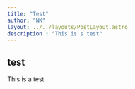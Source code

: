 ```yaml
---
title: "Test"
author: "NK"
layout: ../../layouts/PostLayout.astro
description : "This is s test"
---
```


## test
This is a test